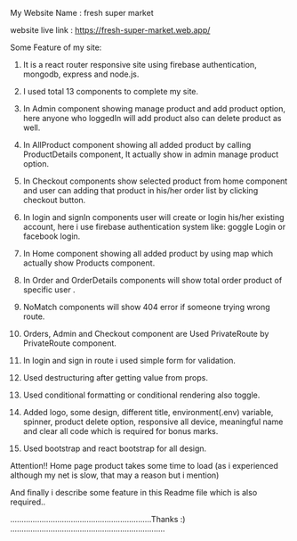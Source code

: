 My Website Name : fresh super market

website live link :  https://fresh-super-market.web.app/

Some Feature of my site:

1. It is a react router responsive site using firebase authentication, mongodb, express and node.js.

2. I used total 13 components to complete my site.

3. In Admin component showing manage product and add product option, here anyone who loggedIn will add product also can delete product as well.

4. In AllProduct component showing all added product by calling ProductDetails component, It actually show in admin manage product option.

5. In Checkout components show selected product from home component and user can adding that product in his/her order list by clicking checkout button.

6. In login and signIn components user will create or login his/her existing account, here i use firebase authentication system like: goggle Login or facebook login.

7. In Home component showing all added product by using map which actually show Products component.

8. In Order and OrderDetails components will show total order product of specific user .

9. NoMatch components will show 404 error if someone trying wrong route.

10. Orders, Admin and Checkout component are Used PrivateRoute by PrivateRoute component.

11. In login and sign in route i used simple form for validation.

12. Used destructuring after getting value from props.

13. Used conditional formatting or conditional rendering also toggle.

14. Added logo, some design, different title, environment(.env) variable, spinner, product delete option, responsive all device, meaningful name and clear all code which is required for bonus marks.

15. Used bootstrap and react bootstrap for all design.


Attention!! Home page product takes some time to load (as i experienced although my net is slow, that may a reason but i mention) 


And finally i describe some feature in this Readme file which is also required..

...............................................................Thanks :) .....................................................................
